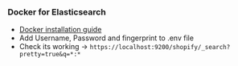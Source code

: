 ### Docker for Elasticsearch

- [Docker installation guide](https://www.elastic.co/guide/en/elasticsearch/reference/current/docker.html)
- Add Username, Password and fingerprint to .env file
- Check its working -> `https://localhost:9200/shopify/_search?pretty=true&q=*:*`
